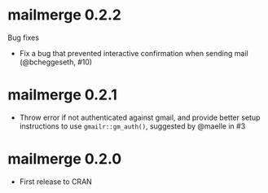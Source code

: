 # mailmerge 0.2.2

Bug fixes

* Fix a bug that prevented interactive confirmation when sending mail 
(@bcheggeseth, #10)

# mailmerge 0.2.1

* Throw error if not authenticated against gmail, and provide better setup
instructions to use `gmailr::gm_auth()`, suggested by @maelle in #3

# mailmerge 0.2.0

* First release to CRAN
